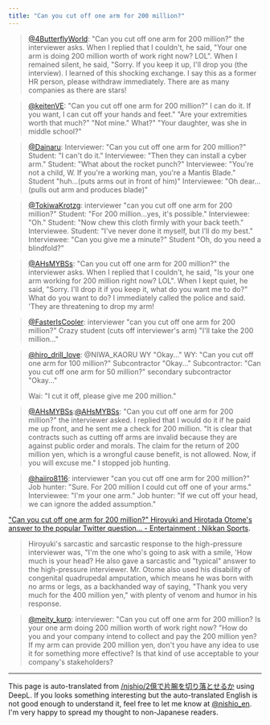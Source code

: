 ```yaml
---
title: "Can you cut off one arm for 200 million?"
---
```


> [@4ButterflyWorld](https://twitter.com/4ButterflyWorld/status/1655680317674655744?s=20): "Can you cut off one arm for 200 million?" the interviewer asks. When I replied that I couldn't, he said, "Your one arm is doing 200 million worth of work right now? LOL". When I remained silent, he said, "Sorry. If you keep it up, I'll drop you (the interview). I learned of this shocking exchange. I say this as a former HR person, please withdraw immediately. There are as many companies as there are stars!

> [@keitenVE](https://twitter.com/keitenVE/status/1656522040642519043?s=20): "Can you cut off one arm for 200 million?"
> I can do it. If you want, I can cut off your hands and feet."
> "Are your extremities worth that much?"
> "Not mine."
> What?"
> "Your daughter, was she in middle school?"

> [@Dainaru](https://twitter.com/Dainaru/status/1656580561576792066?s=20): Interviewer: "Can you cut off one arm for 200 million?"
> Student: "I can't do it."
> Interviewee: "Then they can install a cyber arm."
> Student: "What about the rocket punch?"
> Interviewee: "You're not a child, W. If you're a working man, you're a Mantis Blade."
> Student "huh...(puts arms out in front of him)"
> Interviewee: "Oh dear...(pulls out arm and produces blade)"

> [@TokiwaKrotzg](https://twitter.com/TokiwaKrotzg/status/1656885834396868610?s=20): interviewer "can you cut off one arm for 200 million?"
> Student: "For 200 million...yes, it's possible."
> Interviewee: "Oh."
> Student: "Now chew this cloth firmly with your back teeth."
> Interviewee.
> Student: "I've never done it myself, but I'll do my best."
> Interviewee: "Can you give me a minute?"
> Student "Oh, do you need a blindfold?"

> [@AHsMYBSs](https://twitter.com/AHsMYBSs/status/1656645696290959363?s=20): "Can you cut off one arm for 200 million?" the interviewer asks. When I replied that I couldn't, he said, "Is your one arm working for 200 million right now? LOL". When I kept quiet, he said, "Sorry. I'll drop it if you keep it, what do you want me to do?" What do you want to do?
> I immediately called the police and said. 'They are threatening to drop my arm!

> [@FasterIsCooler](https://twitter.com/FasterIsCooler/status/1656538327632478211?s=20): interviewer "can you cut off one arm for 200 million?"
> Crazy student (cuts off interviewer's arm) "I'll take the 200 million..."

> [@hiro_drill_love](https://twitter.com/hiro_drill_love/status/1656546659193720838?s=20): @NIWA_KAORU WY "Okay..."
> WY: "Can you cut off one arm for 100 million?"
> Subcontractor "Okay..."
> Subcontractor: "Can you cut off one arm for 50 million?"
> secondary subcontractor "Okay..."
> >
> >
> >
> >
> Wai: "I cut it off, please give me 200 million."

> [@AHsMYBSs](https://twitter.com/AHsMYBSs/status/1656648141826064384?s=20):[@AHsMYBSs](https://twitter.com/AHsMYBSs/status/1656648141826064384?s=20): "Can you cut off one arm for 200 million?" the interviewer asked. I replied that I would do it if he paid me up front, and he sent me a check for 200 million.
> "It is clear that contracts such as cutting off arms are invalid because they are against public order and morals. The claim for the return of 200 million yen, which is a wrongful cause benefit, is not allowed. Now, if you will excuse me."
> I stopped job hunting.

> [@haiiro8116](https://twitter.com/haiiro8116/status/1656569411288047616?s=20): interviewer "can you cut off one arm for 200 million?"
> Job hunter: "Sure. For 200 million I could cut off one of your arms."
> Interviewee: "I'm your one arm."
> Job hunter: "If we cut off your head, we can ignore the added assumption."

["Can you cut off one arm for 200 million?" Hiroyuki and Hirotada Otome's answer to the popular Twitter question... - Entertainment : Nikkan Sports](https://www.nikkansports.com/entertainment/news/202212220000822.html).
> Hiroyuki's sarcastic and sarcastic response to the high-pressure interviewer was, "I'm the one who's going to ask with a smile, 'How much is your head? He also gave a sarcastic and "typical" answer to the high-pressure interviewer.
>  Mr. Otome also used his disability of congenital quadrupedal amputation, which means he was born with no arms or legs, as a backhanded way of saying, "Thank you very much for the 400 million yen," with plenty of venom and humor in his response.

> [@meity_kuro](https://twitter.com/meity_kuro/status/1656982457638617089?s=20): interviewer: "Can you cut off one arm for 200 million? Is your one arm doing 200 million worth of work right now?
> "How do you and your company intend to collect and pay the 200 million yen? If my arm can provide 200 million yen, don't you have any idea to use it for something more effective? Is that kind of use acceptable to your company's stakeholders?



---
This page is auto-translated from [/nishio/2億で片腕を切り落とせるか](https://scrapbox.io/nishio/2億で片腕を切り落とせるか) using DeepL. If you looks something interesting but the auto-translated English is not good enough to understand it, feel free to let me know at [@nishio_en](https://twitter.com/nishio_en). I'm very happy to spread my thought to non-Japanese readers.